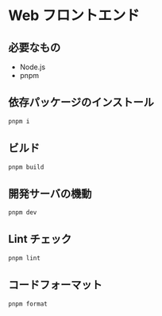 # Web フロントエンド

## 必要なもの

- Node.js
- pnpm

## 依存パッケージのインストール

```bash
pnpm i
```

## ビルド

```bash
pnpm build
```

## 開発サーバの機動

```bash
pnpm dev
```

## Lint チェック

```bash
pnpm lint
```

## コードフォーマット

```bash
pnpm format
```
